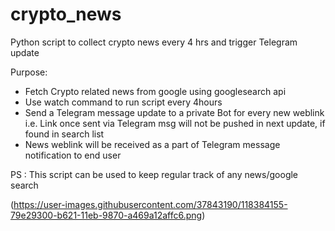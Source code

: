 # crypto_news
Python script to collect crypto news every 4 hrs and trigger Telegram update

Purpose:
- Fetch Crypto related news from google using googlesearch api
- Use watch command to run script every 4hours 
- Send a Telegram message update to a private Bot for every new weblink i.e. Link once sent via Telegram msg will not be pushed in next update, if found in search list
- News weblink will be received as a part of Telegram message notification to end user




PS : This script can be used to keep regular track of any news/google search

(https://user-images.githubusercontent.com/37843190/118384155-79e29300-b621-11eb-9870-a469a12affc6.png)

